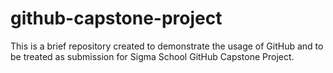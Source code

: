 # github-capstone-project

This is a brief repository created to demonstrate the usage of GitHub and to be treated as submission for Sigma School GitHub Capstone Project.
